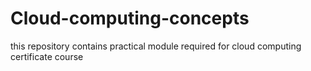 # Cloud-computing-concepts
this repository contains practical module required for cloud computing certificate course
